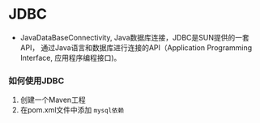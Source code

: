 # JDBC
- JavaDataBaseConnectivity, Java数据库连接，JDBC是SUN提供的一套API，
通过Java语言和数据库进行连接的API（Application Programming Interface, 
应用程序编程接口)。

### 如何使用JDBC
1. 创建一个Maven工程
2. 在pom.xml文件中添加 `mysql依赖`
